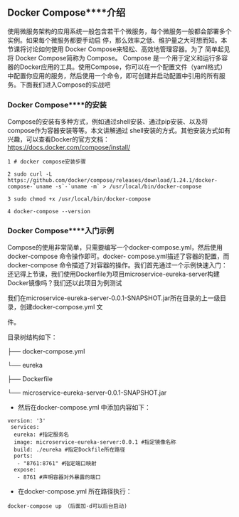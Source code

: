 ## **Docker Compose****介绍** 

使用微服务架构的应用系统一般包含若干个微服务，每个微服务一般都会部署多个实例。如果每个微服务都要手动启 停，那么效率之低、维护量之大可想而知。本节课将讨论如何使用 Docker Compose来轻松、高效地管理容器。为了 简单起见将 Docker Compose简称为 Compose。 Compose 是一个用于定义和运行多容器的Docker应用的工具。使用Compose，你可以在一个配置文件（yaml格式） 中配置你应用的服务，然后使用一个命令，即可创建并启动配置中引用的所有服务。下面我们进入Compose的实战吧 

### **Docker Compose****的安装** 

Compose的安装有多种方式，例如通过shell安装、通过pip安装、以及将compose作为容器安装等等。本文讲解通过 shell安装的方式。其他安装方式如有兴趣，可以查看Docker的官方文档： https://docs.docker.com/compose/install/ 

```
1 # docker compose安装步骤 

2 sudo curl -L https://github.com/docker/compose/releases/download/1.24.1/docker-compose-`uname -s`-`uname -m` > /usr/local/bin/docker-compose 

3 sudo chmod +x /usr/local/bin/docker-compose

4 docker‐compose ‐‐version 
```

### **Docker Compose****入门示例** 

Compose的使用非常简单，只需要编写一个docker-compose.yml，然后使用docker-compose 命令操作即可。docker- compose.yml描述了容器的配置，而docker-compose 命令描述了对容器的操作。我们首先通过一个示例快速入门： 还记得上节课，我们使用Dockerfile为项目microservice-eureka-server构建Docker镜像吗？我们还以此项目为例测试 

我们在microservice-eureka-server-0.0.1-SNAPSHOT.jar所在目录的上一级目录，创建docker-compose.yml 文 

件。 

目录树结构如下： 

├── docker-compose.yml 

└── eureka 

├── Dockerfile 

└── microservice-eureka-server-0.0.1-SNAPSHOT.jar 

- 然后在docker-compose.yml 中添加内容如下： 

```
version: '3' 
 services: 
  eureka: #指定服务名 
  image: microservice‐eureka‐server:0.0.1 #指定镜像名称 
  build: ./eureka #指定Dockfile所在路径 
  ports: 
   ‐ "8761:8761" #指定端口映射 
  expose: 
   ‐ 8761 #声明容器对外暴露的端口 
```

- 在docker-compose.yml 所在路径执行： 

```
docker‐compose up （后面加‐d可以后台启动)
```

